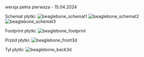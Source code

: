 wersja pełna pierwsza - 15.04.2024

Schemat płytki:
![beaglebone_schemat1](https://github.com/BuzzVerse/lora_hardware/assets/69093918/cc615ca6-cea7-4d1a-86b9-8a978ef3dc77)
![beaglebone_schemat2](https://github.com/BuzzVerse/lora_hardware/assets/69093918/52146e02-9736-419a-add0-e141e9b63329)
![beaglebone_schemat3](https://github.com/BuzzVerse/lora_hardware/assets/69093918/c8ee3918-df81-44fb-8caf-91e8a2253c2d)

Footprint płytki:
![beaglebone_footprint](https://github.com/BuzzVerse/lora_hardware/assets/69093918/ab2302cf-e332-47fa-a8cc-4ca5340fbd31)

Przód płytki:
![beaglebone_front3d](https://github.com/BuzzVerse/lora_hardware/assets/69093918/10983755-afc2-4295-8a6b-5fd5f9182b23)

Tył płytki:
![beaglebone_back3d](https://github.com/BuzzVerse/lora_hardware/assets/69093918/f435df8c-98c8-4dd9-803d-d58c8ed86e96)
